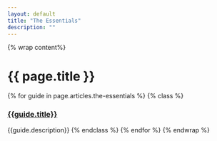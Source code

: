 ```yaml
---
layout: default
title: "The Essentials"
description: ""
---
```

{% wrap content%}

# {{ page.title }}

{% for guide in page.articles.the-essentials %}
{% class %}
### [{{guide.title}}]({{site.baseurl}}{{guide.url}})
{{guide.description}}
{% endclass %}
{% endfor %}
{% endwrap %}
